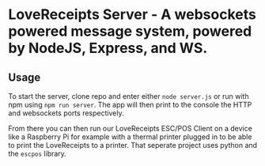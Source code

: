 # LoveReceipts Server - A websockets powered message system, powered by NodeJS, Express, and WS.
## Usage
To start the server, clone repo and enter either `node server.js` or run with npm using `npm run server`. The app will then print to the console the HTTP and websockets ports respectively.

From there you can then run our LoveReceipts ESC/POS Client on a device like a Raspberry Pi for example with a thermal printer plugged in to be able to print the LoveReceipts to a printer. That seperate project uses python and the `escpos` library.